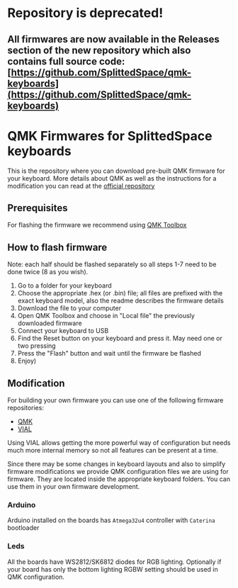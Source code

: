 # Repository is deprecated!
## All firmwares are now available in the Releases section of the new repository which also contains full source code: [https://github.com/SplittedSpace/qmk-keyboards](https://github.com/SplittedSpace/qmk-keyboards)


# QMK Firmwares for SplittedSpace keyboards

This is the repository where you can download pre-built QMK firmware for your keyboard. More details about QMK as well as the instructions for a modification you can read at the [official repository](https://github.com/qmk/qmk_firmware)

## Prerequisites

For flashing the firmware we recommend using [QMK Toolbox](https://github.com/qmk/qmk_toolbox)

## How to flash firmware

Note: each half should be flashed separately so all steps 1-7 need to be done twice (8 as you wish).

1. Go to a folder for your keyboard
2. Choose the appropriate .hex (or .bin) file; all files are prefixed with the exact keyboard model, also the readme describes the firmware details
3. Download the file to your computer
4. Open QMK Toolbox and choose in "Local file" the previously downloaded firmware
5. Connect your keyboard to USB
6. Find the Reset button on your keyboard and press it.  May need one or two pressing
7. Press the "Flash" button and wait until the firmware be flashed
8. Enjoy)

## Modification

For building your own firmware you can use one of the following firmware repositories:

* [QMK](https://github.com/qmk/qmk_firmware)
* [VIAL](https://github.com/vial-kb/vial-qmk)

Using VIAL allows getting the more powerful way of configuration but needs much more internal memory so not all features can be present at a time.

Since there may be some changes in keyboard layouts and also to simplify firmware modifications we provide QMK configuration files we are using for firmware. They are located inside the appropriate keyboard folders. You can use them in your own firmware development.

### Arduino

Arduino installed on the boards has ```Atmega32u4``` controller with ```Caterina``` bootloader

### Leds

All the boards have WS2812/SK6812 diodes for RGB lighting. Optionally if your board has only the bottom lighting RGBW setting should be used in QMK configuration.
